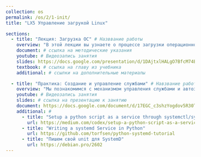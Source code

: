 ```yaml
---
collection: os
permalink: /os/2/1-init/
title: "LX5 Управление загрукой Linux"

sections:
  - title: "Лекция: Загрузка ОС" # Назввание работы
    overview: "В этой лекции вы узнаете о процессе загрузки операционной системы." # Пояснительный текст
    document: # ссылка на методические указания
    youtube: # Видеозапись занятия
    slides: https://docs.google.com/presentation/d/1DAjtxlHALgO7BfcM74E-8sMSQPLc1CtbQOf8EM3Lkec/edit?usp=sharing
    textbook: # ссылка на главу из учебника
    additional: # ссылки на дополнительные материалы

  - title: "Практика: Создание и управление службами" # Навзвание работы
    overview: "Мы познакомимся с механизмом управления службами и автозапуском в Linux, создать и запустить собственноручно написанную программу как сервис операционной системы." # Пояснительный текст
    youtube: # Видеозапись занятия
    slides: # ссылка на презентацию к занятию
    document: https://docs.google.com/document/d/17EGC_c3shzYogdov5R30TofuXcfvdM2tYqgWeL8iv4w/edit?usp=sharing # ссылка на методические указания
    additional: # 
      - title: "Setup a python script as a service through systemctl/systemd"
        url: https://medium.com/codex/setup-a-python-script-as-a-service-through-systemctl-systemd-f0cc55a42267
      - title: "Writing a systemd Service in Python"
        url: https://github.com/torfsen/python-systemd-tutorial
      - title: "Пишем свой unit для SystemD"
        url: https://debian.pro/2602
---
```

